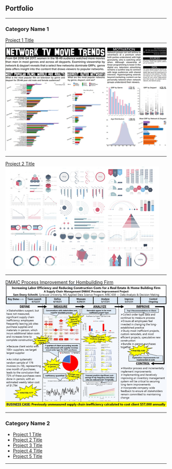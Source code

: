 ## Portfolio

---

### Category Name 1 

[Project 1 Title](https://github.com/sampds/network-television-movie-trend-analysis)
<img src="images/nielsen_thumbnail.jpg?raw=true"/>

---
[Project 2 Title](http://example.com/)
<img src="images/dummy_thumbnail.jpg?raw=true"/>

---
[DMAIC Process Improvement for Hombuilding Firm](/pdf/Deery-Schmitt_Samuel_DMAIC_Process_Improvement_Project.pdf)
<img src="images/DMAIC_thumbnail.jpg?raw=true"/>

---

### Category Name 2

- [Project 1 Title](http://example.com/)
- [Project 2 Title](http://example.com/)
- [Project 3 Title](http://example.com/)
- [Project 4 Title](http://example.com/)
- [Project 5 Title](http://example.com/)

---